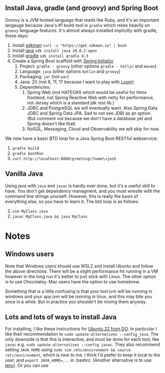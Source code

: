 ## Install Java, gradle (and groovy) and Spring Boot
Groovy is a JVM hosted language that reads like Ruby, and it's an important langauge because Java's #1 build-tool is `gradle` which relies heavily on `groovy` language features. It's almost always installed implicitly with gradle, these days:

  1. Install [sdkman](https://sdkman.io/) `curl -s "https://get.sdkman.io" | bash`
  1. Install [java]() `sdk install java 20.0.2-open`
  2. Install [gradle]() `sdk install gradle 8.3`
  4. Create a Spring Boot scaffold with [Spring Initializr](https://start.spring.io/)
      1. Project: `gradle - groovy` (other options `gradle - kotlin` and `maven`)
      2. Language: `java` (other options `kotlin` and `groovy`)
      3. Packaging: `jar` (not `war`)
      4. Java: 20 (not 8, 11, 17 because I want to play with [Loom](https://www.baeldung.com/openjdk-project-loom))
      5. Dependencies:
          1. Spring Web (not HATEOAS which would be useful for htmx frontend, not Spring Reactive Web with netty for performance, not Jersey which is a standard jdk rest lib.)
          2. JDBC and PostgreSQL we will eventually want. Also Spring Data JDBC and Spring Data JPA. Sad to not see JDBI as an option. (But comment out because we don't have a database yet and Spring doesn't like that)
          3. NoSQL, Messaging, Cloud and Observability we will skip for now.

We now have a basic BTD loop for a Java Spring Boot RESTful webservice:
   1. `gradle build`
   2. `gradle bootRun`
   3. `curl http://localhost:8080/greeting\?name\=josh`

## Vanilla Java
Using java with `java` and `javac` is hardly ever done, but it's a useful skill to have.
You don't get dependency managment, and you must wrestle with the command line strings yourself.
However, this is really the basis of everything else, so you have to learn it.
The btd loop is as follows:
   1. `vim MyClass.java`
   2. `javac MyClass.java && java MyClass`

# Notes

## Windows users
Note that Windows users should use WSL2 and install Ubuntu and follow the above directions. There will be a slight performance hit running in a VM however in the long run it's better to just stick with Linux. The other option is to use Chocolatey. Mac users have the option to use homebrew.

Something that is a little confusing is that your tool jvm will be running in windows and your app jvm will be running in linux, and this may bite you once in a while. But in practice you shouldn't be mixing them anyway.

## Lots and lots of ways to install Java
For installing, I like these instructions for [Ubuntu 22 from DO](https://www.digitalocean.com/community/tutorials/how-to-install-java-with-apt-on-ubuntu-22-04). In particular I like their recommendation to `sudo update-alternatives --config java`. The only downside is that this is interactive, and must be done for each tool, like `javac` e.g. `sudo update-alternatives --config javac`. They also recommend setting `JAVA_HOME` using `sudo vim /etc/environment && source /etc/environment`, which is new to me. I think I'd prefer to keep it local to the user, and `export JAVA_HOME=...` in .bashrc. (Another alternative is to use [jenv](https://github.com/jenv/jenv)). Or you can use
